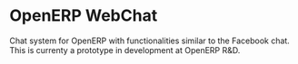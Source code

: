 OpenERP WebChat
===============

Chat system for OpenERP with functionalities similar to the Facebook chat.
This is currenty a prototype in development at OpenERP R&D.
